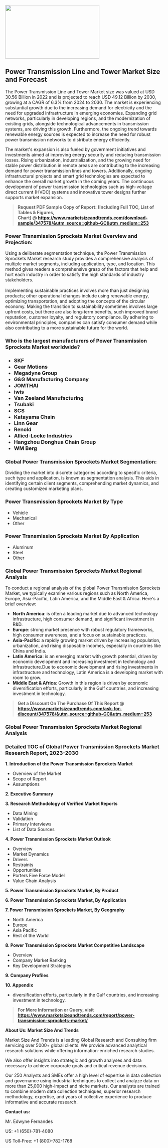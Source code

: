 <p><img class="alignnone size-medium wp-image-20088" src="https://ffe5etoiles.com/wp-content/uploads/2024/12/MST1-300x171.png" alt="" width="300" height="171" /></p><h2>Power Transmission Line and Tower Market Size and Forecast</h2><p>The Power Transmission Line and Tower Market size was valued at USD 30.56 Billion in 2022 and is projected to reach USD 49.12 Billion by 2030, growing at a CAGR of 6.3% from 2024 to 2030. The market is experiencing substantial growth due to the increasing demand for electricity and the need for upgraded infrastructure in emerging economies. Expanding grid networks, particularly in developing regions, and the modernization of existing grids, alongside technological advancements in transmission systems, are driving this growth. Furthermore, the ongoing trend towards renewable energy sources is expected to increase the need for robust power transmission networks to distribute energy efficiently.</p><p>The market's expansion is also fueled by government initiatives and investments aimed at improving energy security and reducing transmission losses. Rising urbanization, industrialization, and the growing need for stable power distribution in remote areas are contributing to the increasing demand for power transmission lines and towers. Additionally, ongoing infrastructural projects and smart grid technologies are expected to enhance the overall market growth in the coming years. The continuous development of power transmission technologies such as high-voltage direct current (HVDC) systems and innovative tower designs further supports market expansion.</p></p><blockquote id="" class=""><strong>Request PDF Sample Copy of Report: (Including Full TOC, List of Tables &amp; Figures, Chart)&nbsp;@&nbsp;<strong><a href="https://www.marketsizeandtrends.com/download-sample/347578/&utm_source=github-GC&utm_medium=253" target="_blank">https://www.marketsizeandtrends.com/download-sample/347578/&utm_source=github-GC&utm_medium=253</a></strong></strong></blockquote><h3 id="" class="">Power Transmission Sprockets Market&nbsp;Overview and Projection:</h3><p id="" class="">Using a deliberate segmentation technique, the Power Transmission Sprockets Market research study provides a comprehensive analysis of multiple market segments, including application, type, and location. This method gives readers a comprehensive grasp of the factors that help and hurt each industry in order to satisfy the high standards of industry stakeholders. <br /> <br />Implementing sustainable practices involves more than just designing products; other operational changes include using renewable energy, optimizing transportation, and adopting the concepts of the circular economy. Making the transition to sustainability sometimes involves large upfront costs, but there are also long-term benefits, such improved brand reputation, customer loyalty, and regulatory compliance. By adhering to environmental principles, companies can satisfy consumer demand while also contributing to a more sustainable future for the world.</p><h3 id="" class="">Who is the largest manufacturers of&nbsp;Power Transmission Sprockets Market worldwide?</h3><h3 class=""><p><ul><li>SKF </li><li> Gear Motions </li><li> Megadyne Group </li><li> G&G Manufacturing Company </li><li> JOMTHAI </li><li> iwis </li><li> Van Zeeland Manufacturing </li><li> Tsubaki </li><li> SCS </li><li> Katayama Chain </li><li> Linn Gear </li><li> Renold </li><li> Allied-Locke Industries </li><li> Hangzhou Donghua Chain Group </li><li> WM Berg</li></ul></p></h3><h3 id="" class="">Global&nbsp;Power Transmission Sprockets Market Segmentation:</h3><p id="" class="">Dividing the market into discrete categories according to specific criteria, such type and application, is known as segmentation analysis. This aids in identifying certain client segments, comprehending market dynamics, and creating customized marketing plans.</p><h3 id="" class="">Power Transmission Sprockets Market&nbsp;By Type</h3><p><p><ul><li>Vehicle</li><li> Mechanical</li><li> Other</p></li></ul></p></p><h3 id="" class="">Power Transmission Sprockets Market&nbsp;By Application</h3><p class=""><p><ul><li>Aluminum</li><li> Steel</li><li> Other</li></ul></p></p><h3 id="" class="">Global Power Transmission Sprockets Market Regional Analysis</h3><p id="" class="">To conduct a regional analysis of the global Power Transmission Sprockets Market, we typically examine various regions such as North America, Europe, Asia-Pacific, Latin America, and the Middle East &amp; Africa. Here's a brief overview:</p><ul><li><strong>North America</strong>: is often a leading market due to advanced technology infrastructure, high consumer demand, and significant investment in R&amp;D.</li><li><strong>Europe</strong>: strong market presence with robust regulatory frameworks, high consumer awareness, and a focus on sustainable practices.</li><li><strong>Asia-Pacific</strong>: a rapidly growing market driven by increasing population, urbanization, and rising disposable incomes, especially in countries like China and India.</li><li><strong>Latin America</strong>: is an emerging market with growth potential, driven by economic development and increasing investment in technology and infrastructure.Due to economic development and rising investments in infrastructure and technology, Latin America is a developing market with room to grow.</li><li><strong>Middle East &amp; Africa</strong>: Growth in this region is driven by economic diversification efforts, particularly in the Gulf countries, and increasing investment in technology.</li></ul><blockquote id="" class=""><strong>Get a Discount On The Purchase Of This Report @ <strong><a href="https://www.marketsizeandtrends.com/ask-for-discount/347578/&utm_source=github-GC&utm_medium=253" target="_blank">https://www.marketsizeandtrends.com/ask-for-discount/347578/&utm_source=github-GC&utm_medium=253</a></strong></strong></blockquote><h3 id="" class="">Global Power Transmission Sprockets Market Regional Analysis</h3><h3 id="" class="">Detailed TOC of Global Power Transmission Sprockets Market Research Report, 2023-2030</h3><p id="" class=""><strong>1. Introduction of the Power Transmission Sprockets Market</strong></p><ul><li>Overview of the Market</li><li>Scope of Report</li><li>Assumptions</li></ul><p id="" class=""><strong>2. Executive Summary</strong></p><p id="" class=""><strong>3. Research Methodology of Verified Market Reports</strong></p><ul><li>Data Mining</li><li>Validation</li><li>Primary Interviews</li><li>List of Data Sources</li></ul><p id="" class=""><strong>4. Power Transmission Sprockets Market Outlook</strong></p><ul><li>Overview</li><li>Market Dynamics</li><li>Drivers</li><li>Restraints</li><li>Opportunities</li><li>Porters Five Force Model</li><li>Value Chain Analysis</li></ul><p id="" class=""><strong>5. Power Transmission Sprockets Market, By Product</strong></p><p id="" class=""><strong>6. Power Transmission Sprockets Market, By Application</strong></p><p id="" class=""><strong>7. Power Transmission Sprockets Market, By Geography</strong></p><ul><li>North America</li><li>Europe</li><li>Asia Pacific</li><li>Rest of the World</li></ul><p id="" class=""><strong>8. Power Transmission Sprockets Market Competitive Landscape</strong></p><ul><li>Overview</li><li>Company Market Ranking</li><li>Key Development Strategies</li></ul><p id="" class=""><strong>9. Company Profiles</strong></p><p id="" class=""><strong>10. Appendix</strong></p><ul><li>diversification efforts, particularly in the Gulf countries, and increasing investment in technology.</li></ul><blockquote id="" class=""><strong>For More Information or Query, visit <strong><strong><a href="https://www.marketsizeandtrends.com/report/power-transmission-sprockets-market/" target="_blank">https://www.marketsizeandtrends.com/report/power-transmission-sprockets-market/</a></strong></strong></strong></blockquote><p id="" class=""><strong>About Us: Market Size And Trends</strong></p><p id="" class="">Market Size And Trends is a leading Global Research and Consulting firm servicing over 5000+ global clients. We provide advanced analytical research solutions while offering information-enriched research studies.</p><p id="" class="">We also offer insights into strategic and growth analyses and data necessary to achieve corporate goals and critical revenue decisions.</p><p id="" class="">Our 250 Analysts and SMEs offer a high level of expertise in data collection and governance using industrial techniques to collect and analyze data on more than 25,000 high-impact and niche markets. Our analysts are trained to combine modern data collection techniques, superior research methodology, expertise, and years of collective experience to produce informative and accurate research.</p><p id="" class=""><strong>Contact us:</strong></p><p id="" class="">Mr. Edwyne Fernandes</p><p id="" class="">US: +1 (650)-781-4080</p><p id="" class="">US Toll-Free: +1 (800)-782-1768</p>
